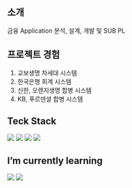 ## 소개
금융 Application 분석, 설계, 개발 및 SUB PL

## 프로젝트 경험
1. 교보생명 차세대 시스템
2. 한국은행 회계 시스템
3. 신한, 오렌지생명 합병 시스템
4. KB, 푸르덴셜 합병 시스템

## Teck Stack
<img src="https://img.shields.io/badge/Java-007396?style=flat-square&logo=java&logoColor=white" /> <img src="https://img.shields.io/badge/SpringBoot-6DB33F?style=flat-square&logo=Spring&logoColor=white" /> <img src="https://img.shields.io/badge/C-A8B9CC?style=flat-square&logo=C&logoColor=white"/> <img src="https://img.shields.io/badge/C++-00599C?style=flat-square&logo=C%2B%2B&logoColor=white"/>

## I’m currently learning
<img src="https://img.shields.io/badge/Docker-2496ED?style=flat-square&logo=Docker&logoColor=white" /> <img src="https://img.shields.io/badge/Kubernetes-326CE5?style=flat-square&logo=Kubernetes&logoColor=white" /> 
<!--
**byeonggukang/byeonggukang** is a ✨ _special_ ✨ repository because its `README.md` (this file) appears on your GitHub profile.

Here are some ideas to get you started:

- 🔭 I’m currently working on ...
- 🌱 I’m currently learning ...
- 👯 I’m looking to collaborate on ...
- 🤔 I’m looking for help with ...
- 💬 Ask me about ...
- 📫 How to reach me: ...
- 😄 Pronouns: ...
- ⚡ Fun fact: ...
-->
